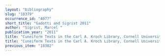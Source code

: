 ```yaml
---
layout: "bibliography"
slug: "18379"
occurrence_id: "4077"
short_title: "Gadotti and Sigrist 2011"
author: "Sigrist, Marcel "
publication_year: "2011"
title: "Cuneiform Texts in the Carl A. Kroch Library, Cornell University. With the assistance of Nicole M. Brisch and David I. Owen, Cornell University Studies in Assyriology and Sumerology 15 (Bethesda)"
title: "Cuneiform Texts in the Carl A. Kroch Library, Cornell University. With the assistance of Nicole M. Brisch and David I. Owen, Cornell University Studies in Assyriology and Sumerology 15 (Bethesda)"
previous_item: "18382"
---
```

